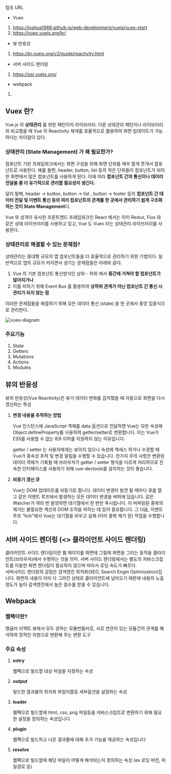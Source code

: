 참조 URL
- Vuex
1. https://joshua1988.github.io/web-development/vuejs/vuex-start
2. https://vuex.vuejs.org/kr/

- 뷰 반응성
1. https://kr.vuejs.org/v2/guide/reactivity.html
 
- 서버 사이드 렌더링
1. https://ssr.vuejs.org/

- webpack
1. 




<h2 id="vuex-란">Vuex 란?</h2>
<p>Vue.js 의 <strong>상태관리</strong> 를 위한 패턴이자 라이브러리.
다른 상태관리 패턴이나 라이브러리와 비교했을 때 Vue 의 Reactivity 체계를 효율적으로 활용하여
화면 업데이트가 가능하다는 차이점이 있다.</p>

<h3 id="상태관리-state-management-가-왜-필요한가">상태관리 (State Management) 가 왜 필요한가?</h3>
<p>컴포넌트 기반 프레임워크에서는 화면 구성을 위해 화면 단위를 매우 잘게 쪼개서 컴포넌트로 사용한다. 예를 들면, header, button, list 등의 작은 단위들이 컴포넌트가 되어 한 화면에서 많은 컴포넌트를 사용하게 된다. 이에 따라 <strong>컴포넌트 간의 통신이나 데이터 전달을 좀 더 유기적으로 관리할 필요성이 생긴다.</strong></p>

<p>달리 말해, header -&gt; button, button -&gt; list , button -&gt; footer 등의 <strong>컴포넌트 간 데이터 전달 및 이벤트 통신 등의 여러 컴포넌트의 관계를 한 곳에서 관리하기 쉽게 구조화 하는 것이 State Management</strong>다.</p>

<p>Vue 와 성격이 유사한 프론트엔드 프레임워크인 React 에서는 이미 Redux, Flux 와 같은 상태 라이브러리를 사용하고 있고, Vue 도 Vuex 라는 상태관리 라이브러리를 사용한다.</p>

<h3 id="상태관리로-해결할-수-있는-문제점">상태관리로 해결할 수 있는 문제점?</h3>
<p>상태관리는 중대형 규모의 앱 컴포넌트들을 더 효율적으로 관리하기 위한 기법이다.
일반적으로 앱의 규모가 커지면서 생기는 문제점들은 아래와 같다.</p>

<ol>
  <li>Vue 의 기본 컴포넌트 통신방식인 상위 - 하위 에서 <strong>중간에 거쳐야 할 컴포넌트가 많아지거나</strong></li>
  <li>이를 피하기 위해 Event Bus 를 활용하여 <strong>상하위 관계가 아닌 컴포넌트 간 통신 시 관리가 되지 않는 점</strong></li>
</ol>

<p>이러한 문제점들을 해결하기 위해 모든 데이터 통신 (state) 을 한 곳에서 중앙 집중식으로 관리한다.</p>

<p><img src="https://joshua1988.github.io/images/posts/web/vuejs/vuex-1/vuex-diagram.png" alt="vuex-diagram" /></p>

<h3>주요기능</h3>
<ol>
  <li>State</li>
  <li>Getters</li>
  <li>Mutations</li>
  <li>Actions</li>
  <li>Modules</li>
</ol>

<h2>뷰의 반응성</h2>
<p>뷰의 반응성(Vue Reactivity)은 뷰가 데이터 변화를 감지했을 때 자동으로 화면을 다시 갱신하는 특성</p>

<ol>
    <li>
    <strong>변경 내용을 추적하는 방법</strong>
    <p>Vue 인스턴스에 JavaScript 객체를 data 옵션으로 전달하면 Vue는 모든 속성에 Object.defineProperty를 사용하여 getter/setter로 변환합니다. 이는 Vue가 ES5를 사용할 수 없는 IE8 이하를 지원하지 않는 이유입니다.<br>

getter / setter 는 사용자에게는 보이지 않으나 속성에 액세스 하거나 수정할 때 Vue가 종속성 추적 및 변경 알림을 수행할 수 있습니다. 한가지 주의 사항은 변환된 데이터 객체가 기록될 때 브라우저가 getter / setter 형식을 다르게 처리하므로 친숙한 인터페이스를 사용하기 위해 vue-devtools를 설치하는 것이 좋습니다.</p>
  </li>
  
  <li>
    <strong>비동기 갱신 큐</strong>
    <p> Vue는 DOM 업데이트를 비동기로 합니다. 데이터 변경이 발견 될 때마다 큐를 열고 같은 이벤트 루프에서 발생하는 모든 데이터 변경을 버퍼에 담습니다. 같은 Watcher가 여러 번 발생하면 대기열에서 한 번만 푸시됩니다. 이 버퍼링된 중복의 제거는 불필요한 계산과 DOM 조작을 피하는 데 있어 중요합니다. 그 다음, 이벤트 루프 “tick”에서 Vue는 대기열을 비우고 실제 (이미 중복 제거 된) 작업을 수행합니다.</p>
  </li>
</ol>

<h2>서버 사이드 렌더링 (<> 클라이언트 사이드 렌더링)</h2>

<p>
  클라이언트 사이드 렌더링이란 웹 페이지를 화면에 그릴때 화면을 그리는 동작을 클라이언트(브라우저)에서 수행하는 것을 의미. 서버 사이드 렌더링에서는 별도의 자바스크립트를 이용한 화면 렌더링이 필요하지 않으며 따라서 로딩 속도가 빠르다.<br>
  서버사이드 렌더링의 강점은 검색엔진 최적화(SEO, Search Engin Optimization)입니다. 화면의 내용이 이미 다 그려진 상태로 클라이언트에 넘어오기 때문에 내용의 노출정도가 높아 검색엔진에서 높은 점수를 받을 수 있습니다.
<p>

<h2>Webpack</h2>
<h3>웹팩이란?</h3>
<p>앵귤러 리엑트 뷰에서 모두 권하는 모듈번들러로, 서로 연관이 있는 모듈간의 관계를 해석하여 정적인 자원으로 변환해 주는 변환 도구</p>

<h3>주요 속성</h3>
<ol>
  <li>
   <strong>entry</strong>
   <p>웹팩으로 빌드할 대상 파일을 지정하는 속성</p>
  </li>

  <li>
   <strong>output</strong>
   <p>빌드한 결과물의 위치와 파일이름등 세부옵션을 설정하는 속성</p>
  </li>
  

  <li>
   <strong>loader</strong>
   <p>웹팩으로 빌드할때 html, css, png 파일등을 자바스크립트로 변환하기 위해 필요한 설정을 정의하는 속성입니다</p>
  </li>
  

  <li>
   <strong>plugin</strong>
   <p>웹팩으로 빌드하고 나온 결과물에 대해 추가 기능을 제공하는 속성입니다</p>
  </li>
  

  <li>
   <strong>resolve</strong>
   <p>웹팩으로 빌드할때 해당 파일이 어떻게 해석되는지 정의하는 속성 (ex 로딩 버전, 파일경로 등)</p>
  </li>
 </ol>
